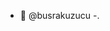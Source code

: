 - 👋 @busrakuzucu
-.

<!---
busrakuzucu/busrakuzucu is a ✨ special ✨ repository because its `README.md` (this file) appears on your GitHub profile.
You can click the Preview link to take a look at your changes.
--->
